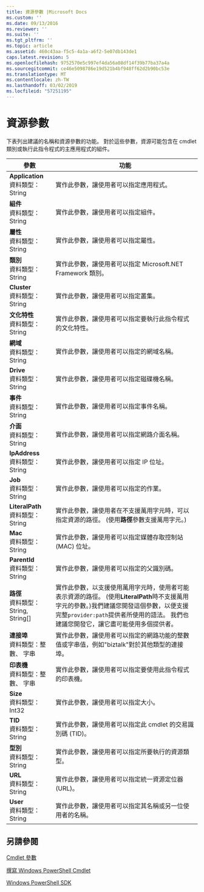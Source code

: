 ```yaml
---
title: 資源參數 |Microsoft Docs
ms.custom: ''
ms.date: 09/13/2016
ms.reviewer: ''
ms.suite: ''
ms.tgt_pltfrm: ''
ms.topic: article
ms.assetid: 460c43aa-f5c5-4a1a-a6f2-5e07db143de1
caps.latest.revision: 5
ms.openlocfilehash: 9752570e5c997ef4da56a08df14f39b77ba37a4a
ms.sourcegitcommit: ce46e5098786e19d521b4bf948ff62d2b90bc53e
ms.translationtype: MT
ms.contentlocale: zh-TW
ms.lasthandoff: 03/02/2019
ms.locfileid: "57251195"
---
```

# <a name="resource-parameters"></a>資源參數

下表列出建議的名稱和資源參數的功能。 對於這些參數，資源可能包含在 cmdlet 類別或執行此指令程式的主應用程式的組件。

|參數|功能|
|---|---|
|**Application**<br>資料類型：String|實作此參數，讓使用者可以指定應用程式。|
|**組件**<br>資料類型：String|實作此參數，讓使用者可以指定組件。|
|**屬性**<br>資料類型：String|實作此參數，讓使用者可以指定屬性。|
|**類別**<br>資料類型：String|實作此參數，讓使用者可以指定 Microsoft.NET Framework 類別。|
|**Cluster**<br>資料類型：String|實作此參數，讓使用者可以指定叢集。|
|**文化特性**<br>資料類型：String|實作此參數，讓使用者可以指定要執行此指令程式的文化特性。|
|**網域**<br>資料類型：String|實作此參數，讓使用者可以指定的網域名稱。|
|**Drive**<br>資料類型：String|實作此參數，讓使用者可以指定磁碟機名稱。|
|**事件**<br>資料類型：String|實作此參數，讓使用者可以指定事件名稱。|
|**介面**<br>資料類型：String|實作此參數，讓使用者可以指定網路介面名稱。|
|**IpAddress**<br>資料類型：String|實作此參數，讓使用者可以指定 IP 位址。|
|**Job**<br>資料類型：String|實作此參數，讓使用者可以指定的作業。|
|**LiteralPath**<br>資料類型：String|實作此參數，讓使用者在不支援萬用字元時，可以指定資源的路徑。 (使用**路徑**參數支援萬用字元。)|
|**Mac**<br>資料類型：String|實作此參數，讓使用者可以指定媒體存取控制站 (MAC) 位址。|
|**ParentId**<br>資料類型：String|實作此參數，讓使用者可以指定的父識別碼。|
|**路徑**<br>資料類型：String, String[]|實作此參數，以支援使用萬用字元時，使用者可能表示資源的路徑。 (使用**LiteralPath**時不支援萬用字元的參數。)我們建議您開發這個參數，以便支援完整`provider:path`提供者所使用的語法。 我們也建議您開發它，讓它盡可能使用多個提供者。|
|**連接埠**<br>資料類型：整數、 字串|實作此參數，讓使用者可以指定的網路功能的整數值或字串值，例如"biztalk"對於其他類型的連接埠。|
|**印表機**<br>資料類型：整數、 字串|實作此參數，讓使用者可以指定要使用此指令程式的印表機。|
|**Size**<br>資料類型：Int32|實作此參數，讓使用者可以指定大小。|
|**TID**<br>資料類型：String|實作此參數，讓使用者可以指定此 cmdlet 的交易識別碼 (TID)。|
|**型別**<br>資料類型：String|實作此參數，讓使用者可以指定所要執行的資源類型。|
|**URL**<br>資料類型：String|實作此參數，讓使用者可以指定統一資源定位器 (URL)。|
|**User**<br>資料類型：String|實作此參數，讓使用者可以指定其名稱或另一位使用者的名稱。|

## <a name="see-also"></a>另請參閱

[Cmdlet 參數](./cmdlet-parameters.md)

[撰寫 Windows PowerShell Cmdlet](./writing-a-windows-powershell-cmdlet.md)

[Windows PowerShell SDK](../windows-powershell-reference.md)
